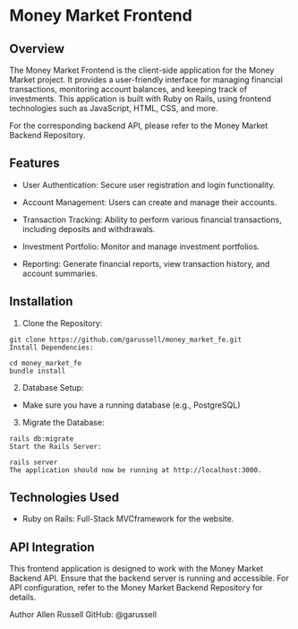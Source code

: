 # Money Market Frontend

## Overview
The Money Market Frontend is the client-side application for the Money Market project. It provides a user-friendly interface for managing financial transactions, monitoring account balances, and keeping track of investments. This application is built with Ruby on Rails, using frontend technologies such as JavaScript, HTML, CSS, and more.

For the corresponding backend API, please refer to the Money Market Backend Repository.

## Features
- User Authentication: Secure user registration and login functionality.

- Account Management: Users can create and manage their accounts.

- Transaction Tracking: Ability to perform various financial transactions, including deposits and withdrawals.

- Investment Portfolio: Monitor and manage investment portfolios.

- Reporting: Generate financial reports, view transaction history, and account summaries.

## Installation
1. Clone the Repository:
```
git clone https://github.com/garussell/money_market_fe.git
Install Dependencies:
```
```
cd money_market_fe
bundle install
```

2. Database Setup:

- Make sure you have a running database (e.g., PostgreSQL) 

3. Migrate the Database:
```
rails db:migrate
Start the Rails Server:
```
```
rails server
The application should now be running at http://localhost:3000.
```
## Technologies Used
- Ruby on Rails: Full-Stack MVCframework for the website.

## API Integration
This frontend application is designed to work with the Money Market Backend API. Ensure that the backend server is running and accessible.
For API configuration, refer to the Money Market Backend Repository for details.

Author
Allen Russell
GitHub: @garussell
